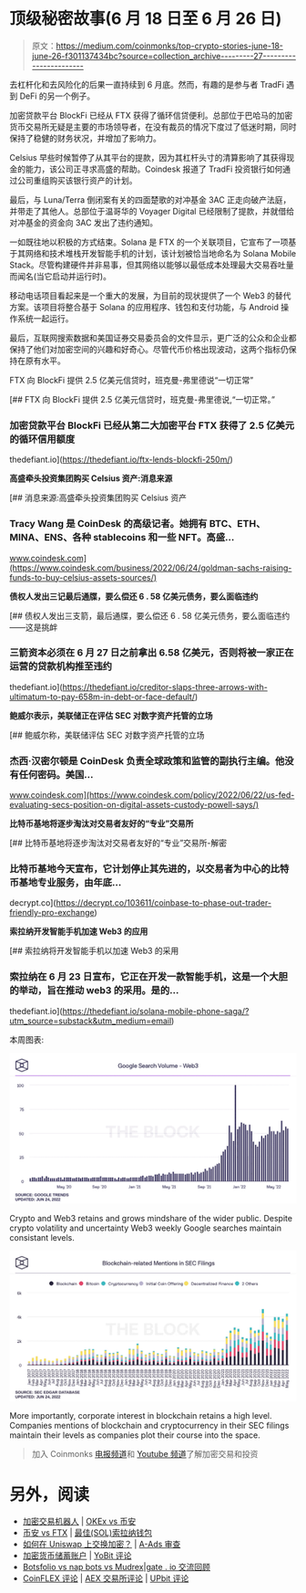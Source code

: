 # 顶级秘密故事(6 月 18 日至 6 月 26 日)

> 原文：<https://medium.com/coinmonks/top-crypto-stories-june-18-june-26-f301137434bc?source=collection_archive---------27----------------------->

去杠杆化和去风险化的后果一直持续到 6 月底。然而，有趣的是参与者 TradFi 遇到 DeFi 的另一个例子。

加密贷款平台 BlockFi 已经从 FTX 获得了循环信贷便利。总部位于巴哈马的加密货币交易所无疑是主要的市场领导者，在没有裁员的情况下度过了低迷时期，同时保持了稳健的财务状况，并增加了影响力。

Celsius 早些时候暂停了从其平台的提款，因为其杠杆头寸的清算影响了其获得现金的能力，该公司正寻求高盛的帮助。Coindesk 报道了 TradFi 投资银行如何通过公司重组购买该银行资产的计划。

最后，与 Luna/Terra 倒闭案有关的四面楚歌的对冲基金 3AC 正走向破产法庭，并带走了其他人。总部位于温哥华的 Voyager Digital 已经限制了提款，并就借给对冲基金的资金向 3AC 发出了违约通知。

一如既往地以积极的方式结束。Solana 是 FTX 的一个关联项目，它宣布了一项基于其网络和技术堆栈开发智能手机的计划，该计划被恰当地命名为 Solana Mobile Stack。尽管构建硬件并非易事，但其网络以能够以最低成本处理最大交易吞吐量而闻名(当它启动并运行时)。

移动电话项目看起来是一个重大的发展，为目前的现状提供了一个 Web3 的替代方案。该项目将整合基于 Solana 的应用程序、钱包和支付功能，与 Android 操作系统一起运行。

最后，互联网搜索数据和美国证券交易委员会的文件显示，更广泛的公众和企业都保持了他们对加密空间的兴趣和好奇心。尽管代币价格出现波动，这两个指标仍保持在原有水平。

FTX 向 BlockFi 提供 2.5 亿美元信贷时，班克曼-弗里德说“一切正常”

[](https://thedefiant.io/ftx-lends-blockfi-250m/) [## FTX 向 BlockFi 提供 2.5 亿美元信贷时，班克曼-弗里德说,“一切正常。”

### 加密贷款平台 BlockFi 已经从第二大加密平台 FTX 获得了 2.5 亿美元的循环信用额度

thedefiant.io](https://thedefiant.io/ftx-lends-blockfi-250m/) 

**高盛牵头投资集团购买 Celsius 资产:消息来源**

[](https://www.coindesk.com/business/2022/06/24/goldman-sachs-raising-funds-to-buy-celsius-assets-sources/) [## 消息来源:高盛牵头投资集团购买 Celsius 资产

### Tracy Wang 是 CoinDesk 的高级记者。她拥有 BTC、ETH、MINA、ENS、各种 stablecoins 和一些 NFT。高盛…

www.coindesk.com](https://www.coindesk.com/business/2022/06/24/goldman-sachs-raising-funds-to-buy-celsius-assets-sources/) 

**债权人发出三记最后通牒，要么偿还 6 . 58 亿美元债务，要么面临违约**

[](https://thedefiant.io/creditor-slaps-three-arrows-with-ultimatum-to-pay-658m-in-debt-or-face-default/) [## 债权人发出三支箭，最后通牒，要么偿还 6 . 58 亿美元债务，要么面临违约——这是挑衅

### 三箭资本必须在 6 月 27 日之前拿出 6.58 亿美元，否则将被一家正在运营的贷款机构推至违约

thedefiant.io](https://thedefiant.io/creditor-slaps-three-arrows-with-ultimatum-to-pay-658m-in-debt-or-face-default/) 

**鲍威尔表示，美联储正在评估 SEC 对数字资产托管的立场**

[](https://www.coindesk.com/policy/2022/06/22/us-fed-evaluating-secs-position-on-digital-assets-custody-powell-says/) [## 鲍威尔称，美联储评估 SEC 对数字资产托管的立场

### 杰西·汉密尔顿是 CoinDesk 负责全球政策和监管的副执行主编。他没有任何密码。美国…

www.coindesk.com](https://www.coindesk.com/policy/2022/06/22/us-fed-evaluating-secs-position-on-digital-assets-custody-powell-says/) 

**比特币基地将逐步淘汰对交易者友好的“专业”交易所**

[](https://decrypt.co/103611/coinbase-to-phase-out-trader-friendly-pro-exchange) [## 比特币基地将逐步淘汰对交易者友好的“专业”交易所-解密

### 比特币基地今天宣布，它计划停止其先进的，以交易者为中心的比特币基地专业服务，由年底…

decrypt.co](https://decrypt.co/103611/coinbase-to-phase-out-trader-friendly-pro-exchange) 

**索拉纳开发智能手机加速 Web3 的应用**

[](https://thedefiant.io/solana-mobile-phone-saga/?utm_source=substack&utm_medium=email) [## 索拉纳将开发智能手机以加速 Web3 的采用

### 索拉纳在 6 月 23 日宣布，它正在开发一款智能手机，这是一个大胆的举动，旨在推动 web3 的采用。是的…

thedefiant.io](https://thedefiant.io/solana-mobile-phone-saga/?utm_source=substack&utm_medium=email) 

本周图表:

![](img/0c496caf1c34c1ae3a836a241e7b5c9d.png)

Crypto and Web3 retains and grows mindshare of the wider public. Despite crypto volatility and uncertainty Web3 weekly Google searches maintain consistant levels.

![](img/ecec41c2e1c6f97294345f4fee846485.png)

More importantly, corporate interest in blockchain retains a high level. Companies mentions of blockchain and cryptocurrency in their SEC filings maintain their levels as companies plot their course into the space.

> 加入 Coinmonks [电报频道](https://t.me/coincodecap)和 [Youtube 频道](https://www.youtube.com/c/coinmonks/videos)了解加密交易和投资

# 另外，阅读

*   [加密交易机器人](/coinmonks/crypto-trading-bot-c2ffce8acb2a) | [OKEx vs 币安](https://coincodecap.com/okex-vs-binance)
*   [币安 vs FTX](https://coincodecap.com/binance-vs-ftx) | [最佳(SOL)索拉纳钱包](https://coincodecap.com/solana-wallets)
*   [如何在 Uniswap 上交换加密？](https://coincodecap.com/swap-crypto-on-uniswap) | [A-Ads 审查](https://coincodecap.com/a-ads-review)
*   [加密货币储蓄账户](/coinmonks/cryptocurrency-savings-accounts-be3bc0feffbf) | [YoBit 评论](/coinmonks/yobit-review-175464162c62)
*   [Botsfolio vs nap bots vs Mudrex](/coinmonks/botsfolio-vs-napbots-vs-mudrex-c81344970c02)|[gate . io 交流回顾](/coinmonks/gate-io-exchange-review-61bf87b7078f)
*   [CoinFLEX 评论](https://coincodecap.com/coinflex-review) | [AEX 交易所评论](https://coincodecap.com/aex-exchange-review) | [UPbit 评论](https://coincodecap.com/upbit-review)